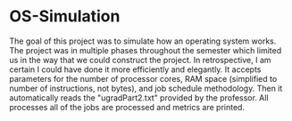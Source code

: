 # OS-Simulation
The goal of this project was to simulate how an operating system works. The project was in multiple phases throughout the semester which limited us in the way that we could construct the project. In retrospective, I am certain I could have done it more efficiently and elegantly.
It accepts parameters for the number of processor cores, RAM space (simplified to number of instructions, not bytes), and job schedule methodology. Then it automatically reads the "ugradPart2.txt" provided by the professor. All processes all of the jobs are processed and metrics are printed.
